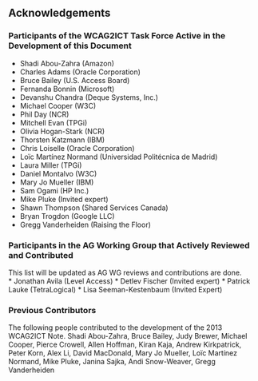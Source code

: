 ## Acknowledgements

### Participants of the WCAG2ICT Task Force Active in the Development of this Document
* Shadi Abou-Zahra (Amazon)
* Charles Adams (Oracle Corporation)
* Bruce Bailey (U.S. Access Board)
* Fernanda Bonnin (Microsoft)
* Devanshu Chandra (Deque Systems, Inc.)
* Michael Cooper (W3C)
* Phil Day (NCR)
* Mitchell Evan (TPGi)
* Olivia Hogan-Stark (NCR)
* Thorsten Katzmann (IBM)
* Chris Loiselle (Oracle Corporation)
* Loïc Martínez Normand (Universidad Politécnica de Madrid) 
* Laura Miller (TPGi)
* Daniel Montalvo (W3C)
* Mary Jo Mueller (IBM)
* Sam Ogami (HP Inc.)
* Mike Pluke (Invited expert)
* Shawn Thompson (Shared Services Canada)
* Bryan Trogdon (Google LLC)
* Gregg Vanderheiden (Raising the Floor)

### Participants in the AG Working Group that Actively Reviewed and Contributed
<div class="ednote">This list will be updated as AG WG reviews and contributions are done.</div>
* Jonathan Avila (Level Access)
* Detlev Fischer (Invited expert)
* Patrick Lauke (TetraLogical)
* Lisa Seeman-Kestenbaum (Invited Expert)

### Previous Contributors
The following people contributed to the development of the 2013 WCAG2ICT Note. 
Shadi Abou-Zahra, Bruce Bailey, Judy Brewer, Michael Cooper, Pierce Crowell, Allen Hoffman, Kiran Kaja, Andrew Kirkpatrick, Peter Korn, Alex Li, David MacDonald, Mary Jo Mueller, Loïc Martínez Normand, Mike Pluke, Janina Sajka, Andi Snow-Weaver, Gregg Vanderheiden

